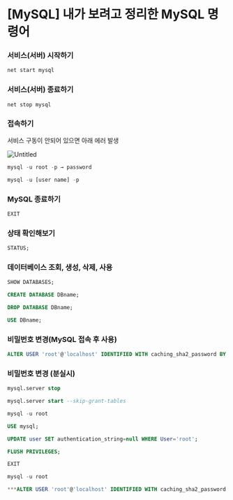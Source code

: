 # [MySQL] 내가 보려고 정리한 MySQL 명령어

### 서비스(서버) 시작하기

```python
net start mysql
```

### 서비스(서버) 종료하기

```python
net stop mysql
```

### 접속하기

서비스 구동이 안되어 있으면 아래 에러 발생

![Untitled](https://user-images.githubusercontent.com/69300448/216914462-8a0979e3-3043-40a5-808e-a0fffa31b4d4.png)

```python
mysql -u root -p → password

mysql -u [user name] -p
```

### MySQL 종료하기

```python
EXIT
```

### 상태 확인해보기

```sql
STATUS;
```

### 데이터베이스 조회, 생성, 삭제, 사용

```sql
SHOW DATABASES;

CREATE DATABASE DBname;

DROP DATABASE DBname;

USE DBname;
```

### 비밀번호 변경(MySQL 접속 후 사용)

```sql
ALTER USER 'root'@'localhost' IDENTIFIED WITH caching_sha2_password BY '1234';
```

### 비밀번호 변경 (분실시)

```sql
mysql.server stop

mysql.server start --skip-grant-tables

mysql -u root

USE mysql;

UPDATE user SET authentication_string=null WHERE User='root';

FLUSH PRIVILEGES;

EXIT

mysql -u root

***ALTER USER 'root'@'localhost' IDENTIFIED WITH caching_sha2_password BY '1234';***
```
